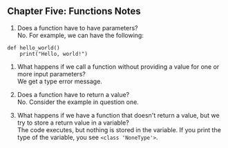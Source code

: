 ## Chapter Five: Functions Notes

1. Does a function have to have parameters?  
No. For example, we can have the following:
```
def hello_world()
    print("Hello, world!")
```

1. What happens if we call a function without providing a value for one or more input parameters?  
We get a type error message.

1. Does a function have to return a value?  
No. Consider the example in question one.

1. What happens if we have a function that doesn't return a value, but we try to store a return value in a variable?  
The code executes, but nothing is stored in the variable. If you print the type of the variable, you see `<class 'NoneType'>`.